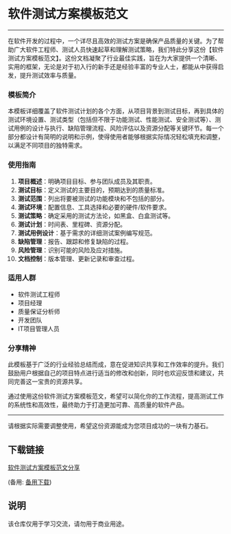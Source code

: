 # 软件测试方案模板范文

---

在软件开发的过程中，一个详尽且高效的测试方案是确保产品质量的关键。为了帮助广大软件工程师、测试人员快速起草和理解测试策略，我们特此分享这份【软件测试方案模板范文】。这份文档凝聚了行业最佳实践，旨在为大家提供一个清晰、实用的框架，无论是对于初入行的新手还是经验丰富的专业人士，都能从中获得启发，提升测试效率与质量。

### 模板简介

本模板详细覆盖了软件测试计划的各个方面，从项目背景到测试目标，再到具体的测试环境设置、测试类型（包括但不限于功能测试、性能测试、安全测试等）、测试用例的设计与执行、缺陷管理流程、风险评估以及资源分配等关键环节。每一个部分都设计有简明的说明和示例，使得使用者能够根据实际情况轻松填充和调整，以满足不同项目的独特需求。

### 使用指南

1. **项目概述**：明确项目目标、参与团队成员及其职责。
2. **测试目标**：定义测试的主要目的，预期达到的质量标准。
3. **测试范围**：列出将要被测试的功能模块和不包括的部分。
4. **测试环境**：配置信息、工具选择和必要的硬件/软件要求。
5. **测试策略**：确定采用的测试方法论，如黑盒、白盒测试等。
6. **测试计划**：时间表、里程碑、资源分配。
7. **测试用例设计**：基于需求的详细测试案例编写规范。
8. **缺陷管理**：报告、跟踪和修复缺陷的过程。
9. **风险管理**：识别可能的风险及应对措施。
10. **文档控制**：版本管理、更新记录和审查过程。

### 适用人群

- 软件测试工程师
- 项目经理
- 质量保证分析师
- 开发团队
- IT项目管理人员

### 分享精神

此模板基于广泛的行业经验总结而成，意在促进知识共享和工作效率的提升。我们鼓励用户根据自己的项目特点进行适当的修改和创新，同时也欢迎反馈和建议，共同完善这一宝贵的资源共享。

通过使用这份软件测试方案模板范文，希望可以简化你的工作流程，提高测试工作的系统性和高效性，最终助力于打造更加可靠、高质量的软件产品。

---

请根据实际需要调整使用，希望这份资源能成为您项目成功的一块有力基石。

## 下载链接
[软件测试方案模板范文分享](https://pan.quark.cn/s/0563406235c7) 

(备用: [备用下载](https://pan.baidu.com/s/1oJFGk5YEfEXvlCNL6bP9Ug?pwd=1234))

## 说明

该仓库仅用于学习交流，请勿用于商业用途。
